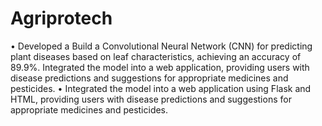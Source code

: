 # Agriprotech
• Developed a Build a Convolutional Neural Network (CNN) for predicting plant diseases based on leaf
 characteristics, achieving an accuracy of 89.9%. Integrated the model into a web application, providing users with
 disease predictions and suggestions for appropriate medicines and pesticides.
• Integrated the model into a web application using Flask and HTML, providing users with disease predictions and
 suggestions for appropriate medicines and pesticides.
